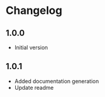 # Changelog

## 1.0.0

- Initial version

## 1.0.1

- Added documentation generation
- Update readme